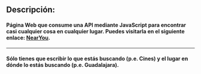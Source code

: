 ## Descripción:
#### Página Web que consume una API mediante JavaScript para encontrar casi cualquier cosa en cualquier lugar. Puedes visitarla en el siguiente enlace: [NearYou](https://cristian-nearyou.netlify.app/).
---
#### Sólo tienes que escribir lo que estás buscando (p.e. Cines) y el lugar en dónde lo estás buscando (p.e. Guadalajara).
